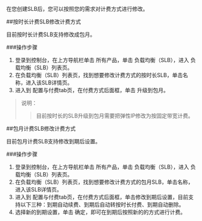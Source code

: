 在您创建SLB后，您可以按照您的需求对计费方式进行修改。

##按时长计费SLB修改计费方式

目前按时长计费SLB支持修改成包月。

###操作步骤

1. 登录到控制台，在上方导航栏单击 所有产品，单击 负载均衡（SLB），进入 负载均衡（SLB）列表页。
2. 在负载均衡（SLB）列表页，找到想要修改计费方式的按时长SLB，单击名称，进入该SLB详情页。
3. 进入到 配置与付费tab页，在付费方式后面框，单击 升级到包月。

>说明：
>>目前按时长的SLB升级到包月需要把弹性IP修改为按固定带宽计费。

##包月计费SLB修改计费方式

目前包月计费SLB支持修改到期后设置。

###操作步骤

1. 登录到控制台，在上方导航栏单击 所有产品，单击 负载均衡（SLB），进入 负载均衡（SLB）列表页。
2. 在负载均衡（SLB）列表页，找到想要修改计费方式的包月SLB，单击名称，进入该SLB详情页。
3. 进入到 配置与付费tab页，在付费方式后面框，单击修改到期后设置，目前支持以下三种：到期自动续费、到期后自动转按时长付费、到期自动删除。
4. 选择新的到期设置，单击 确定，即可在到期后按照新的的方式进行计费。
